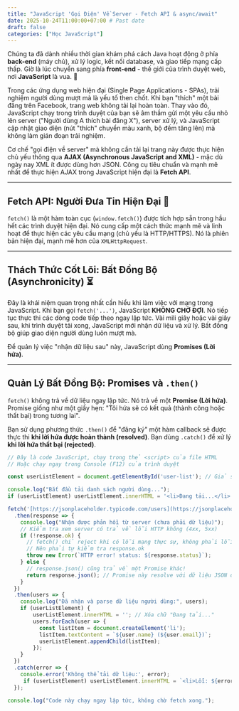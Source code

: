 ```yaml
---
title: "JavaScript 'Gọi Điện' Về Server - Fetch API & async/await"
date: 2025-10-24T11:00:00+07:00 # Past date
draft: false
categories: ["Học JavaScript"]
---
```


Chúng ta đã dành nhiều thời gian khám phá cách Java hoạt động ở phía **back-end** (máy chủ), xử lý logic, kết nối database, và giao tiếp mạng cấp thấp. Giờ là lúc chuyển sang phía **front-end** - thế giới của trình duyệt web, nơi **JavaScript** là vua. 👑

Trong các ứng dụng web hiện đại (Single Page Applications - SPAs), trải nghiệm người dùng mượt mà là yếu tố then chốt. Khi bạn "thích" một bài đăng trên Facebook, trang web không tải lại hoàn toàn. Thay vào đó, JavaScript chạy trong trình duyệt của bạn sẽ âm thầm gửi một yêu cầu nhỏ lên server ("Người dùng A thích bài đăng X"), server xử lý, và JavaScript cập nhật giao diện (nút "thích" chuyển màu xanh, bộ đếm tăng lên) mà không làm gián đoạn trải nghiệm.

Cơ chế "gọi điện về server" mà không cần tải lại trang này được thực hiện chủ yếu thông qua **AJAX (Asynchronous JavaScript and XML)** - mặc dù ngày nay XML ít được dùng hơn JSON. Công cụ tiêu chuẩn và mạnh mẽ nhất để thực hiện AJAX trong JavaScript hiện đại là **Fetch API**.

---

## Fetch API: Người Đưa Tin Hiện Đại 🚀

`fetch()` là một hàm toàn cục (`window.fetch()`) được tích hợp sẵn trong hầu hết các trình duyệt hiện đại. Nó cung cấp một cách thức mạnh mẽ và linh hoạt để thực hiện các yêu cầu mạng (chủ yếu là HTTP/HTTPS). Nó là phiên bản hiện đại, mạnh mẽ hơn của `XMLHttpRequest`.

---

## Thách Thức Cốt Lõi: Bất Đồng Bộ (Asynchronicity) ⏳

Đây là khái niệm quan trọng nhất cần hiểu khi làm việc với mạng trong JavaScript. Khi bạn gọi `fetch('...')`, JavaScript **KHÔNG CHỜ ĐỢI**. Nó tiếp tục thực thi các dòng code tiếp theo ngay lập tức. Vài mili giây hoặc vài giây sau, khi trình duyệt tải xong, JavaScript mới nhận dữ liệu và xử lý. Bất đồng bộ giúp giao diện người dùng luôn mượt mà.

Để quản lý việc "nhận dữ liệu sau" này, JavaScript dùng **Promises (Lời hứa)**.

---

## Quản Lý Bất Đồng Bộ: Promises và `.then()`

`fetch()` không trả về dữ liệu ngay lập tức. Nó trả về một **Promise (Lời hứa)**. Promise giống như một giấy hẹn: "Tôi hứa sẽ có kết quả (thành công hoặc thất bại) trong tương lai".

Bạn sử dụng phương thức `.then()` để "đăng ký" một hàm callback sẽ được thực thi **khi lời hứa được hoàn thành (resolved)**. Bạn dùng `.catch()` để xử lý **khi lời hứa thất bại (rejected)**.

```javascript
// Đây là code JavaScript, chạy trong thẻ <script> của file HTML
// Hoặc chạy ngay trong Console (F12) của trình duyệt

const userListElement = document.getElementById('user-list'); // Giả sử có <ul id="user-list">

console.log("Bắt đầu tải danh sách người dùng...");
if (userListElement) userListElement.innerHTML = '<li>Đang tải...</li>'; // Thông báo đang tải

fetch('[https://jsonplaceholder.typicode.com/users](https://jsonplaceholder.typicode.com/users)')
  .then(response => {
    console.log("Nhận được phản hồi từ server (chưa phải dữ liệu)");
    // Kiểm tra xem server có trả về lỗi HTTP không (4xx, 5xx)
    if (!response.ok) { 
      // fetch() chỉ reject khi có lỗi mạng thực sự, không phải lỗi HTTP
      // Nên phải tự kiểm tra response.ok
      throw new Error(`HTTP error! status: ${response.status}`);
    } else {
      // response.json() cũng trả về một Promise khác!
      return response.json(); // Promise này resolve với dữ liệu JSON đã parse
    }
  })
  .then(users => {
    console.log("Đã nhận và parse dữ liệu người dùng:", users);
    if (userListElement) {
        userListElement.innerHTML = ''; // Xóa chữ "Đang tải..."
        users.forEach(user => {
          const listItem = document.createElement('li');
          listItem.textContent = `${user.name} (${user.email})`;
          userListElement.appendChild(listItem);
        });
    }
  })
  .catch(error => {
    console.error('Không thể tải dữ liệu:', error);
     if (userListElement) userListElement.innerHTML = `<li>Lỗi: ${error.message}</li>`;
  });

console.log("Code này chạy ngay lập tức, không chờ fetch xong.");